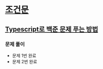 
# [조건문](https://www.acmicpc.net/step/4)
## [Typescript로 백준 문제 푸는 방법](https://velog.io/@kgunwoo26/TypeScript%EB%A1%9C-%EB%B0%B1%EC%A4%80-%EB%AC%B8%EC%A0%9C-%ED%92%80%EA%B8%B0)

### 문제 풀이
- 문제 1번 완료
- 문제 2번 완료